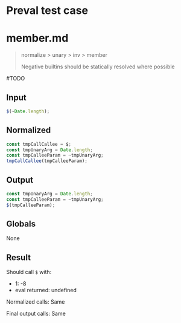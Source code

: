 # Preval test case

# member.md

> normalize > unary > inv > member
>
> Negative builtins should be statically resolved where possible

#TODO

## Input

`````js filename=intro
$(~Date.length);
`````

## Normalized

`````js filename=intro
const tmpCallCallee = $;
const tmpUnaryArg = Date.length;
const tmpCalleeParam = ~tmpUnaryArg;
tmpCallCallee(tmpCalleeParam);
`````

## Output

`````js filename=intro
const tmpUnaryArg = Date.length;
const tmpCalleeParam = ~tmpUnaryArg;
$(tmpCalleeParam);
`````

## Globals

None

## Result

Should call `$` with:
 - 1: -8
 - eval returned: undefined

Normalized calls: Same

Final output calls: Same
